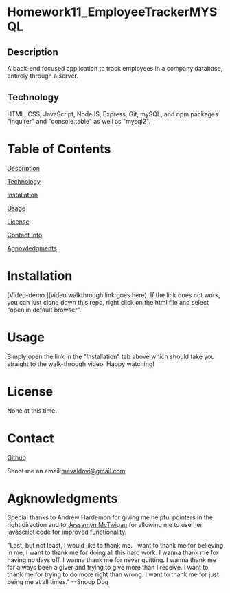 # Homework11_EmployeeTrackerMYSQL

## Description
A back-end focused application to track employees in a company database, entirely through a server.

## Technology 
HTML, CSS, JavaScript, NodeJS, Express, Git, mySQL, and npm packages "inquirer" and "console.table" as well as "mysql2".

# Table of Contents
[Description](https://github.com/mevaldovi/Homework11_EmployeeTrackerMYSQL#Description)

[Technology](https://github.com/mevaldovi/Homework11_EmployeeTrackerMYSQL#Technology)

[Installation](https://github.com/mevaldovi/Homework11_EmployeeTrackerMYSQL#Installation)


[Usage](https://github.com/mevaldovi/Homework11_EmployeeTrackerMYSQL#Usage)


[License](https://github.com/mevaldovi/Homework11_EmployeeTrackerMYSQL#License)


[Contact Info](https://github.com/mevaldovi/Homework11_EmployeeTrackerMYSQL#Contact)


[Agnowledgments](https://github.com/mevaldovi/Homework11_EmployeeTrackerMYSQL#Agknowledgments)

# Installation
[Video-demo.](video walkthrough link goes here). 
If the link does not work, you can just clone down this repo, right click on the html file and select "open in default browser". 
# Usage
Simply open the link in the "Installation" tab above which should take you straight to the walk-through video. Happy watching! 
# License
None at this time.
# Contact
[Github](https://github.com/mevaldovi/)

Shoot me an email:[mevaldovi@gmail.com](mailto:mevaldovi@gmail.com)
# Agknowledgments
Special thanks to Andrew Hardemon for giving me helpful pointers in the right direction and to [Jessamyn McTwigan](https://github.com/jessamyn27) for allowing me to use her javascript code for improved functionality.


"Last, but not least, I would like to thank me. I want to thank me for believing in me, I want to thank me for doing all this hard work. I wanna thank me for having no days off. I wanna thank me for never quitting. I wanna thank me for always been a giver and trying to give more than I receive. I want to thank me for trying to do more right than wrong. I want to thank me for just being me at all times.” --Snoop Dog